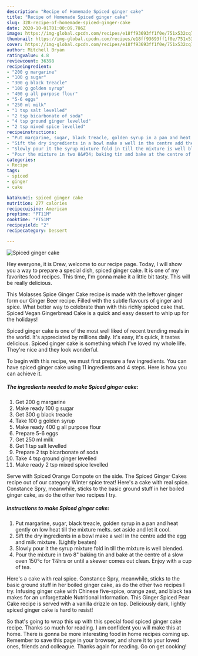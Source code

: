 ```yaml
---
description: "Recipe of Homemade Spiced ginger cake"
title: "Recipe of Homemade Spiced ginger cake"
slug: 328-recipe-of-homemade-spiced-ginger-cake
date: 2020-10-01T01:00:09.786Z
image: https://img-global.cpcdn.com/recipes/e18ff93693ff1f0e/751x532cq70/spiced-ginger-cake-recipe-main-photo.jpg
thumbnail: https://img-global.cpcdn.com/recipes/e18ff93693ff1f0e/751x532cq70/spiced-ginger-cake-recipe-main-photo.jpg
cover: https://img-global.cpcdn.com/recipes/e18ff93693ff1f0e/751x532cq70/spiced-ginger-cake-recipe-main-photo.jpg
author: Mitchell Bryan
ratingvalue: 4.8
reviewcount: 36398
recipeingredient:
- "200 g margarine"
- "100 g sugar"
- "300 g black treacle"
- "100 g golden syrup"
- "400 g all purpose flour"
- "5-6 eggs"
- "250 ml milk"
- "1 tsp salt levelled"
- "2 tsp bicarbonate of soda"
- "4 tsp ground ginger levelled"
- "2 tsp mixed spice levelled"
recipeinstructions:
- "Put margarine, sugar, black treacle, golden syrup in a pan and heat gently on low heat till the mixture melts. set aside and let it cool."
- "Sift the dry ingredients in a bowl make a well in the centre add the egg and milk mixture. (Lightly beaten)"
- "Slowly pour it the syrup mixture fold in till the mixture is well blended."
- "Pour the mixture in two 8&#34; baking tin and bake at the centre of a slow oven 150°c for 1¼hrs or until a skewer comes out clean. Enjoy with a cup of tea."
categories:
- Recipe
tags:
- spiced
- ginger
- cake

katakunci: spiced ginger cake 
nutrition: 277 calories
recipecuisine: American
preptime: "PT11M"
cooktime: "PT51M"
recipeyield: "2"
recipecategory: Dessert

---
```



![Spiced ginger cake](https://img-global.cpcdn.com/recipes/e18ff93693ff1f0e/751x532cq70/spiced-ginger-cake-recipe-main-photo.jpg)

Hey everyone, it is Drew, welcome to our recipe page. Today, I will show you a way to prepare a special dish, spiced ginger cake. It is one of my favorites food recipes. This time, I'm gonna make it a little bit tasty. This will be really delicious.

This Molasses Spice Ginger Cake recipe is made with the leftover ginger form our Ginger Beer recipe. Filled with the subtle flavours of ginger and spice. What better way to celebrate than with this richly spiced cake that. Spiced Vegan Gingerbread Cake is a quick and easy dessert to whip up for the holidays!

Spiced ginger cake is one of the most well liked of recent trending meals in the world. It's appreciated by millions daily. It's easy, it's quick, it tastes delicious. Spiced ginger cake is something which I've loved my whole life. They're nice and they look wonderful.


To begin with this recipe, we must first prepare a few ingredients. You can have spiced ginger cake using 11 ingredients and 4 steps. Here is how you can achieve it.

<!--inarticleads1-->

##### The ingredients needed to make Spiced ginger cake:

1. Get 200 g margarine
1. Make ready 100 g sugar
1. Get 300 g black treacle
1. Take 100 g golden syrup
1. Make ready 400 g all purpose flour
1. Prepare 5-6 eggs
1. Get 250 ml milk
1. Get 1 tsp salt levelled
1. Prepare 2 tsp bicarbonate of soda
1. Take 4 tsp ground ginger levelled
1. Make ready 2 tsp mixed spice levelled


Serve with Spiced Orange Compote on the side. The Spiced Ginger Cakes recipe out of our category Winter spice treat! Here&#39;s a cake with real spice. Constance Spry, meanwhile, sticks to the basic ground stuff in her boiled ginger cake, as do the other two recipes I try. 

<!--inarticleads2-->

##### Instructions to make Spiced ginger cake:

1. Put margarine, sugar, black treacle, golden syrup in a pan and heat gently on low heat till the mixture melts. set aside and let it cool.
1. Sift the dry ingredients in a bowl make a well in the centre add the egg and milk mixture. (Lightly beaten)
1. Slowly pour it the syrup mixture fold in till the mixture is well blended.
1. Pour the mixture in two 8&#34; baking tin and bake at the centre of a slow oven 150°c for 1¼hrs or until a skewer comes out clean. Enjoy with a cup of tea.


Here&#39;s a cake with real spice. Constance Spry, meanwhile, sticks to the basic ground stuff in her boiled ginger cake, as do the other two recipes I try. Infusing ginger cake with Chinese five-spice, orange zest, and black tea makes for an unforgettable Nutritional Information. This Ginger Spiced Pear Cake recipe is served with a vanilla drizzle on top. Deliciously dark, lightly spiced ginger cake is hard to resist! 

So that's going to wrap this up with this special food spiced ginger cake recipe. Thanks so much for reading. I am confident you will make this at home. There is gonna be more interesting food in home recipes coming up. Remember to save this page in your browser, and share it to your loved ones, friends and colleague. Thanks again for reading. Go on get cooking!
